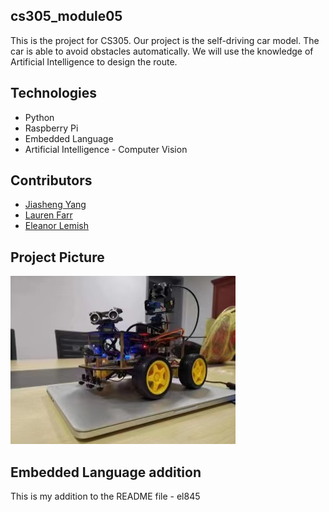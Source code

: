 ## cs305_module05
This is the project for CS305. Our project is the self-driving car model. 
The car is able to avoid obstacles automatically. We will use the knowledge of Artificial Intelligence to design the route.

## Technologies
* Python
* Raspberry Pi
* Embedded Language
* Artificial Intelligence - Computer Vision

## Contributors
* [Jiasheng Yang](https://github.com/Jiasheng-Yang)
* [Lauren Farr](https://github.com/lkf57)
* [Eleanor Lemish](https://github.com/el845)

## Project Picture
![Class Diagram of our system](Raspberry_Pi.JPG)

## Embedded Language addition

This is my addition to the README file - el845